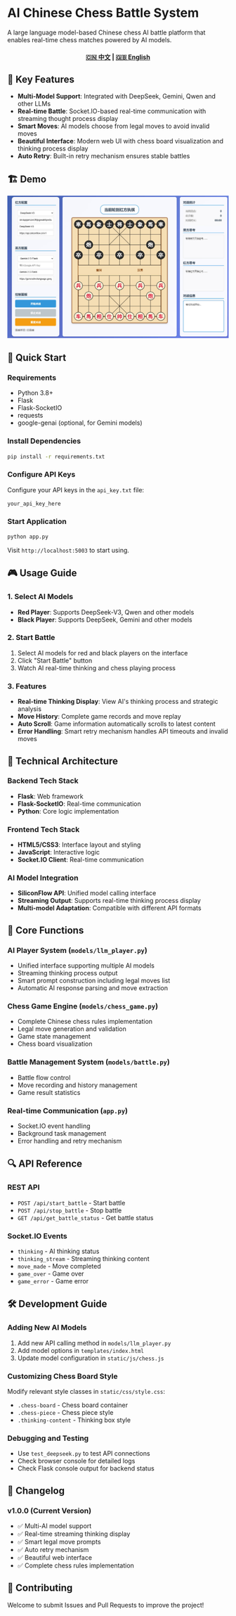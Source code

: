 # AI Chinese Chess Battle System

A large language model-based Chinese chess AI battle platform that enables real-time chess matches powered by AI models.

<div align="center">
  <h4>
    <a href="README.md">🇨🇳 中文</a>
    <span> | </span>
    <a href="README_EN.md">🇬🇧 English</a>
  </h4>
</div>

## 🎯 Key Features

- **Multi-Model Support**: Integrated with DeepSeek, Gemini, Qwen and other LLMs
- **Real-time Battle**: Socket.IO-based real-time communication with streaming thought process display
- **Smart Moves**: AI models choose from legal moves to avoid invalid moves
- **Beautiful Interface**: Modern web UI with chess board visualization and thinking process display
- **Auto Retry**: Built-in retry mechanism ensures stable battles

## 🏗️ Demo

[![DeepSeek vs Gemini](assets/image.jpg)](https://www.bilibili.com/video/BV1M9thzRE56)

## 🚀 Quick Start

### Requirements

- Python 3.8+
- Flask
- Flask-SocketIO
- requests
- google-genai (optional, for Gemini models)

### Install Dependencies

```bash
pip install -r requirements.txt
```

### Configure API Keys

Configure your API keys in the `api_key.txt` file:

```
your_api_key_here
```

### Start Application

```bash
python app.py
```

Visit `http://localhost:5003` to start using.

## 🎮 Usage Guide

### 1. Select AI Models

- **Red Player**: Supports DeepSeek-V3, Qwen and other models
- **Black Player**: Supports DeepSeek, Gemini and other models

### 2. Start Battle

1. Select AI models for red and black players on the interface
2. Click "Start Battle" button
3. Watch AI real-time thinking and chess playing process

### 3. Features

- **Real-time Thinking Display**: View AI's thinking process and strategic analysis
- **Move History**: Complete game records and move replay
- **Auto Scroll**: Game information automatically scrolls to latest content
- **Error Handling**: Smart retry mechanism handles API timeouts and invalid moves

## 🔧 Technical Architecture

### Backend Tech Stack

- **Flask**: Web framework
- **Flask-SocketIO**: Real-time communication
- **Python**: Core logic implementation

### Frontend Tech Stack

- **HTML5/CSS3**: Interface layout and styling
- **JavaScript**: Interactive logic
- **Socket.IO Client**: Real-time communication

### AI Model Integration

- **SiliconFlow API**: Unified model calling interface
- **Streaming Output**: Supports real-time thinking process display
- **Multi-model Adaptation**: Compatible with different API formats

## 🎯 Core Functions

### AI Player System (`models/llm_player.py`)

- Unified interface supporting multiple AI models
- Streaming thinking process output
- Smart prompt construction including legal moves list
- Automatic AI response parsing and move extraction

### Chess Game Engine (`models/chess_game.py`)

- Complete Chinese chess rules implementation
- Legal move generation and validation
- Game state management
- Chess board visualization

### Battle Management System (`models/battle.py`)

- Battle flow control
- Move recording and history management
- Game result statistics

### Real-time Communication (`app.py`)

- Socket.IO event handling
- Background task management
- Error handling and retry mechanism

## 🔍 API Reference

### REST API

- `POST /api/start_battle` - Start battle
- `POST /api/stop_battle` - Stop battle
- `GET /api/get_battle_status` - Get battle status

### Socket.IO Events

- `thinking` - AI thinking status
- `thinking_stream` - Streaming thinking content
- `move_made` - Move completed
- `game_over` - Game over
- `game_error` - Game error

## 🛠️ Development Guide

### Adding New AI Models

1. Add new API calling method in `models/llm_player.py`
2. Add model options in `templates/index.html`
3. Update model configuration in `static/js/chess.js`

### Customizing Chess Board Style

Modify relevant style classes in `static/css/style.css`:

- `.chess-board` - Chess board container
- `.chess-piece` - Chess piece style
- `.thinking-content` - Thinking box style

### Debugging and Testing

- Use `test_deepseek.py` to test API connections
- Check browser console for detailed logs
- Check Flask console output for backend status

## 📝 Changelog

### v1.0.0 (Current Version)

- ✅ Multi-AI model support
- ✅ Real-time streaming thinking display
- ✅ Smart legal move prompts
- ✅ Auto retry mechanism
- ✅ Beautiful web interface
- ✅ Complete chess rules implementation

## 🤝 Contributing

Welcome to submit Issues and Pull Requests to improve the project!